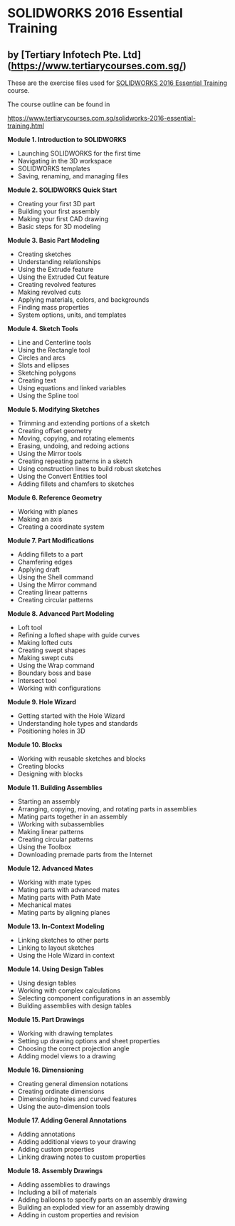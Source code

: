 # SOLIDWORKS 2016 Essential Training
## by [Tertiary Infotech Pte. Ltd] (https://www.tertiarycourses.com.sg/)

These are the exercise files used for [SOLIDWORKS 2016 Essential Training](https://www.tertiarycourses.com.sg/solidworks-2016-essential-training.html) course. 

The course outline can be found in 

https://www.tertiarycourses.com.sg/solidworks-2016-essential-training.html

<p><strong>Module 1. Introduction to SOLIDWORKS</strong></p>
<ul>
<li>Launching SOLIDWORKS for the first time</li>
<li>Navigating in the 3D workspace</li>
<li>SOLIDWORKS templates</li>
<li>Saving, renaming, and managing files</li>
</ul>
<p><strong>Module 2. SOLIDWORKS Quick Start</strong></p>
<ul>
<li>Creating your first 3D part</li>
<li>Building your first assembly</li>
<li>Making your first CAD drawing</li>
<li>Basic steps for 3D modeling</li>
</ul>
<p><strong>Module 3. Basic Part Modeling</strong></p>
<ul>
<li>Creating sketches</li>
<li>Understanding relationships</li>
<li>Using the Extrude feature</li>
<li>Using the Extruded Cut feature</li>
<li>Creating revolved features</li>
<li>Making revolved cuts</li>
<li>Applying materials, colors, and backgrounds</li>
<li>Finding mass properties</li>
<li>System options, units, and templates</li>
</ul>
<p><strong>Module 4. Sketch Tools</strong></p>
<ul>
<li>Line and Centerline tools</li>
<li>Using the Rectangle tool</li>
<li>Circles and arcs</li>
<li>Slots and ellipses</li>
<li>Sketching polygons</li>
<li>Creating text</li>
<li>Using equations and linked variables</li>
<li>Using the Spline tool</li>
</ul>
<p><strong>Module 5. Modifying Sketches</strong></p>
<ul>
<li>Trimming and extending portions of a sketch</li>
<li>Creating offset geometry</li>
<li>Moving, copying, and rotating elements</li>
<li>Erasing, undoing, and redoing actions</li>
<li>Using the Mirror tools</li>
<li>Creating repeating patterns in a sketch</li>
<li>Using construction lines to build robust sketches</li>
<li>Using the Convert Entities tool</li>
<li>Adding fillets and chamfers to sketches</li>
</ul>
<p><strong>Module 6. Reference Geometry</strong></p>
<ul>
<li>Working with planes</li>
<li>Making an axis</li>
<li>Creating a coordinate system</li>
</ul>
<p><strong>Module 7. Part Modifications</strong></p>
<ul>
<li>Adding fillets to a part</li>
<li>Chamfering edges</li>
<li>Applying draft</li>
<li>Using the Shell command</li>
<li>Using the Mirror command</li>
<li>Creating linear patterns</li>
<li>Creating circular patterns</li>
</ul>
<p><strong>Module 8. Advanced Part Modeling</strong></p>
<ul>
<li>Loft tool</li>
<li>Refining a lofted shape with guide curves</li>
<li>Making lofted cuts</li>
<li>Creating swept shapes</li>
<li>Making swept cuts</li>
<li>Using the Wrap command</li>
<li>Boundary boss and base</li>
<li>Intersect tool</li>
<li>Working with configurations</li>
</ul>
<p><strong>Module 9. Hole Wizard</strong></p>
<ul>
<li>Getting started with the Hole Wizard</li>
<li>Understanding hole types and standards</li>
<li>Positioning holes in 3D</li>
</ul>
<p><strong>Module 10. Blocks</strong></p>
<ul>
<li>Working with reusable sketches and blocks</li>
<li>Creating blocks</li>
<li>Designing with blocks</li>
</ul>
<p><strong>Module 11. Building Assemblies</strong></p>
<ul>
<li>Starting an assembly</li>
<li>Arranging, copying, moving, and rotating parts in assemblies</li>
<li>Mating parts together in an assembly</li>
<li>\Working with subassemblies</li>
<li>Making linear patterns</li>
<li>Creating circular patterns</li>
<li>Using the Toolbox</li>
<li>Downloading premade parts from the Internet</li>
</ul>
<p><strong>Module 12. Advanced Mates</strong></p>
<ul>
<li>Working with mate types</li>
<li>Mating parts with advanced mates</li>
<li>Mating parts with Path Mate</li>
<li>Mechanical mates</li>
<li>Mating parts by aligning planes</li>
</ul>
<p><strong>Module 13. In-Context Modeling</strong></p>
<ul>
<li>Linking sketches to other parts</li>
<li>Linking to layout sketches</li>
<li>Using the Hole Wizard in context</li>
</ul>
<p><strong>Module 14. Using Design Tables</strong></p>
<ul>
<li>Using design tables</li>
<li>Working with complex calculations</li>
<li>Selecting component configurations in an assembly</li>
<li>Building assemblies with design tables</li>
</ul>
<p><strong>Module 15. Part Drawings</strong></p>
<ul>
<li>Working with drawing templates</li>
<li>Setting up drawing options and sheet properties</li>
<li>Choosing the correct projection angle</li>
<li>Adding model views to a drawing</li>
</ul>
<p><strong>Module 16. Dimensioning</strong></p>
<ul>
<li>Creating general dimension notations</li>
<li>Creating ordinate dimensions</li>
<li>Dimensioning holes and curved features</li>
<li>Using the auto-dimension tools</li>
</ul>
<p><strong>Module 17. Adding General Annotations</strong></p>
<ul>
<li>Adding annotations</li>
<li>Adding additional views to your drawing</li>
<li>Adding custom properties</li>
<li>Linking drawing notes to custom properties</li>
</ul>
<p><strong>Module 18. Assembly Drawings</strong></p>
<ul>
<li>Adding assemblies to drawings</li>
<li>Including a bill of materials</li>
<li>Adding balloons to specify parts on an assembly drawing</li>
<li>Building an exploded view for an assembly drawing</li>
<li>Adding in custom properties and revision</li>
</ul>
